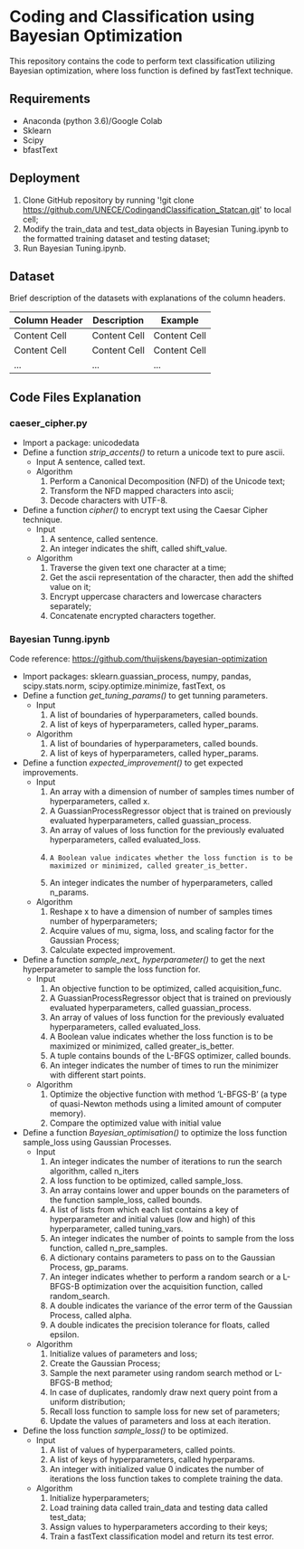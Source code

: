 # Coding and Classification using Bayesian Optimization 
This repository contains the code to perform text classification utilizing Bayesian optimization, where loss function is defined by fastText technique. 

## Requirements
* Anaconda (python 3.6)/Google Colab
* Sklearn
* Scipy
* bfastText

## Deployment
1.  Clone GitHub repository by running '!git clone https://github.com/UNECE/CodingandClassification_Statcan.git' to local cell; 
2.	Modify the train_data and test_data objects in Bayesian Tuning.ipynb to the formatted training dataset and testing dataset;
3.	Run Bayesian Tuning.ipynb.

## Dataset
Brief description of the datasets with explanations of the column headers.

| Column Header  | Description | Example |
| ------------- | ------------- |------------- |
| Content Cell  | Content Cell  | Content Cell  |
| Content Cell  | Content Cell  | Content Cell  |
| ...  | ...  | ...  |

## Code Files Explanation

### caeser_cipher.py
* Import a package: unicodedata
* Define a function *strip_accents()* to return a unicode text to pure ascii. 
   * Input
      A sentence, called text.
  * Algorithm
      1. Perform a Canonical Decomposition (NFD) of the Unicode text;
      2. Transform the NFD mapped characters into ascii;
      3.  Decode characters with UTF-8.
* Define a function *cipher()* to encrypt text using the Caesar Cipher technique.
   * Input
      1.	A sentence, called sentence.
      2.	An integer indicates the shift, called shift_value.
   * Algorithm
      1.	Traverse the given text one character at a time;
      2.	Get the ascii representation of the character, then add the shifted value on it;
      3.	Encrypt uppercase characters and lowercase characters separately;
      4.	Concatenate encrypted characters together.

### Bayesian Tunng.ipynb
Code reference: https://github.com/thuijskens/bayesian-optimization
* Import packages: sklearn.guassian_process, numpy, pandas, scipy.stats.norm, scipy.optimize.minimize, fastText, os
* Define a function *get_tuning_params()* to get tunning parameters.
   * Input
      1.	A list of boundaries of hyperparameters, called bounds.
      2.	A list of keys of hyperparameters, called hyper_params.
   * Algorithm
      1.	A list of boundaries of hyperparameters, called bounds.
      2.	A list of keys of hyperparameters, called hyper_params.
* Define a function *expected_improvement()* to get expected improvements.
   * Input
      1.	An array with a dimension of number of samples times number of hyperparameters, called x.
      2.	A GuassianProcessRegressor object that is trained on previously evaluated hyperparameters, called guassian_process.
      3.	An array of values of loss function for the previously evaluated hyperparameters, called evaluated_loss.
      4.	 A Boolean value indicates whether the loss function is to be maximized or minimized, called greater_is_better.
      5.	An integer indicates the number of hyperparameters, called n_params.
   * Algorithm
      1.	Reshape x to have a dimension of number of samples times number of hyperparameters;
      2.	Acquire values of mu, sigma, loss, and scaling factor for the Gaussian Process;
      3.	Calculate expected improvement.
* Define a function *sample_next_ hyperparameter()* to get the next hyperparameter to sample the loss function for. 
   * Input
      1.	An objective function to be optimized, called acquisition_func.
      2.	A GuassianProcessRegressor object that is trained on previously evaluated hyperparameters, called guassian_process.
      3.	An array of values of loss function for the previously evaluated hyperparameters, called evaluated_loss.
      4.	A Boolean value indicates whether the loss function is to be maximized or minimized, called greater_is_better.
      5. A tuple contains bounds of the L-BFGS optimizer, called bounds.
      6.	An integer indicates the number of times to run the minimizer with different start points.
   * Algorithm
      1.	Optimize the objective function with method ‘L-BFGS-B’ (a type of quasi-Newton methods using a limited amount of computer memory).
      2.	Compare the optimized value with initial value
* Define a function *Bayesian_optimisation()* to optimize the loss function sample_loss using Gaussian Processes. 
   * Input
      1.	An integer indicates the number of iterations to run the search algorithm, called n_iters
      2.	A loss function to be optimized, called sample_loss.
      3.	An array contains lower and upper bounds on the parameters of the function sample_loss, called bounds.
      4.	A list of lists from which each list contains a key of hyperparameter and initial values (low and high) of this hyperparameter, called tuning_vars.
      5.	An integer indicates the number of points to sample from the loss function, called n_pre_samples.
      6.	A dictionary contains parameters to pass on to the Gaussian Process, gp_params.
      7.	An integer indicates whether to perform a random search or a L-BFGS-B optimization over the acquisition function, called random_search.
      8.	A double indicates the variance of the error term of the Gaussian Process, called alpha.
      9.	A double indicates the precision tolerance for floats, called epsilon.
   * Algorithm
      1.	Initialize values of parameters and loss;
      2.	Create the Gaussian Process;
      3.	Sample the next parameter using random search method or L-BFGS-B method;
      4.	In case of duplicates, randomly draw next query point from a uniform distribution;
      5.	Recall loss function to sample loss for new set of parameters;
      6. Update the values of parameters and loss at each iteration.
* Define the loss function *sample_loss()* to be optimized. 
   * Input
      1.	A list of values of hyperparameters, called points.
      2.	A list of keys of hyperparameters, called hyperparams.
      3.	An integer with initialized value 0 indicates the number of iterations the loss function takes to complete training the data.
   * Algorithm
      1.	Initialize hyperparameters;
      2.	Load training data called train_data and testing data called test_data;
      3.	Assign values to hyperparameters according to their keys;
      4.	Train a fastText classification model and return its test error.
